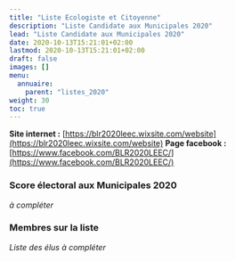 ```yaml
---
title: "Liste Ecologiste et Citoyenne"
description: "Liste Candidate aux Municipales 2020"
lead: "Liste Candidate aux Municipales 2020"
date: 2020-10-13T15:21:01+02:00
lastmod: 2020-10-13T15:21:01+02:00
draft: false
images: []
menu:
  annuaire:
    parent: "listes_2020"
weight: 30
toc: true
---
```


**Site internet :** [https://blr2020leec.wixsite.com/website](https://blr2020leec.wixsite.com/website) 
**Page facebook :** [https://www.facebook.com/BLR2020LEEC/](https://www.facebook.com/BLR2020LEEC/)

### Score électoral aux Municipales 2020
*à compléter*

### Membres sur la liste
*Liste des élus à compléter*